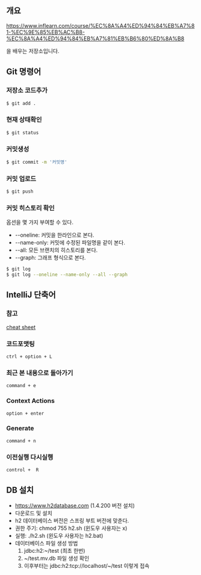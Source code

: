 ## 개요

https://www.inflearn.com/course/%EC%8A%A4%ED%94%84%EB%A7%81-%EC%9E%85%EB%AC%B8-%EC%8A%A4%ED%94%84%EB%A7%81%EB%B6%80%ED%8A%B8

을 배우는 저장소입니다.

## Git 명령어

### 저장소 코드추가

```bash
$ git add .
```

### 현재 상태확인

```bash
$ git status
```

### 커밋생성
```bash
$ git commit -m '커밋명'
```

### 커밋 업로드
```bash
$ git push 
```

### 커밋 히스토리 확인

옵션을 몇 가지 부여할 수 있다.

- --oneline: 커밋을 한라인으로 본다.
- --name-only: 커밋에 수정된 파일명을 같이 본다.
- --all: 모든 브랜치의 히스토리를 본다.
- --graph: 그래프 형식으로 본다.

```bash
$ git log
$ git log --oneline --name-only --all --graph
```

## IntelliJ 단축어

### 참고
[cheat sheet](https://www.jetbrains.com/help/idea/mastering-keyboard-shortcuts.html)

### 코드포맷팅
```
ctrl + option + L
```

### 최근 본 내용으로 돌아가기
```
command + e
```

### Context Actions
```
option + enter
```

### Generate
```
command + n
```

### 이전실행 다시실행
```
control +  R
```

## DB 설치

- https://www.h2database.com (1.4.200 버전 설치)
- 다운로드 및 설치
- h2 데이터베이스 버전은 스프링 부트 버전에 맞춘다. 
- 권한 주기: chmod 755 h2.sh (윈도우 사용자는 x) 
- 실행: ./h2.sh (윈도우 사용자는 h2.bat) 
- 데이터베이스 파일 생성 방법
  1. jdbc:h2:~/test (최초 한번)
  2. ~/test.mv.db 파일 생성 확인
  3. 이후부터는 jdbc:h2:tcp://localhost/~/test 이렇게 접속


